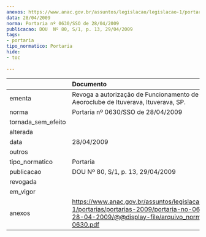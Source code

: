 ```yaml
---
anexos: https://www.anac.gov.br/assuntos/legislacao/legislacao-1/portarias/portarias-2009/portaria-no-0630-sso-de-28-04-2009/@@display-file/arquivo_norma/PA2009-0630.pdf
data: 28/04/2009
norma: Portaria nº 0630/SSO de 28/04/2009
publicacao: DOU  Nº 80, S/1, p. 13, 29/04/2009
tags:
- portaria
tipo_normatico: Portaria
hide: 
- toc 
 
---
```


|                    | Documento                                                                                                                                                         |
|:-------------------|:------------------------------------------------------------------------------------------------------------------------------------------------------------------|
| ementa             | Revoga a autorização de Funcionamento de Aeroclube - Aeoroclube de Ituverava, Ituverava, SP.                                                                      |
| norma              | Portaria nº 0630/SSO de 28/04/2009                                                                                                                                |
| tornada_sem_efeito |                                                                                                                                                                   |
| alterada           |                                                                                                                                                                   |
| data               | 28/04/2009                                                                                                                                                        |
| outros             |                                                                                                                                                                   |
| tipo_normatico     | Portaria                                                                                                                                                          |
| publicacao         | DOU  Nº 80, S/1, p. 13, 29/04/2009                                                                                                                                |
| revogada           |                                                                                                                                                                   |
| em_vigor           |                                                                                                                                                                   |
| anexos             | https://www.anac.gov.br/assuntos/legislacao/legislacao-1/portarias/portarias-2009/portaria-no-0630-sso-de-28-04-2009/@@display-file/arquivo_norma/PA2009-0630.pdf |